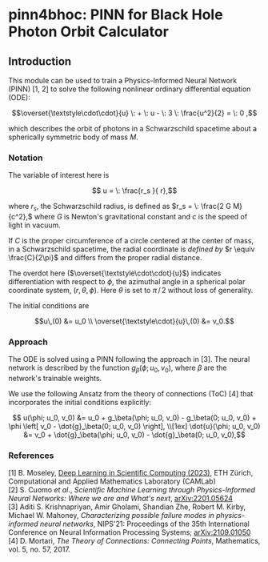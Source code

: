 # pinn4bhoc: PINN for Black Hole Photon Orbit Calculator

## Introduction
This module can  be used to train a Physics-Informed Neural Network (PINN) [1, 2] to solve the following nonlinear ordinary differential equation (ODE):

```math
\overset{\textstyle\cdot\cdot}{u}  \: + \: u - \: 3 \: \frac{u^2}{2}  = \: 0 ,
```

which describes the orbit of photons in a Schwarzschild spacetime about a spherically symmetric body of mass $M$.

### Notation
The variable of interest here is
```math
  u = \: \frac{r_s }{ r},
```

where $r_s$, the Schwarzschild radius, is defined as $r_s = \: \frac{2 G M}{c^2},$ where $G$ is Newton's gravitational constant and $c$ is the speed of light in vacuum.


If $C$ is the proper circumference of a circle centered at the center of mass,
in a Schwarzschild spacetime, the radial coordinate is *defined by* $r \equiv \frac{C}{2\pi}$ and differs from the proper radial distance.


The overdot here ($\overset{\textstyle\cdot\cdot}{u}$) indicates differentiation with respect to $\phi$, the azimuthal angle in a spherical polar coordinate system, $(r, \theta, \phi)$. Here $\theta$ is set to $\pi \, / \, 2$ without loss of generality.


The initial conditions are
```math
u\,(0) &= u_0 \\
\overset{\textstyle\cdot}{u}\,(0) &= v_0.
```

### Approach
The ODE is solved using a PINN following the approach in [3]. The neural network is described by the function $g_\beta(\phi; u_0, v_0),$ where $\beta$ are the network's trainable weights.  
  
We use the following Ansatz from the theory of connections (ToC) [4] that incorporates the initial conditions explicitly:

```math
    u(\phi; u_0, v_0)  &= u_0 + g_\beta(\phi; u_0, v_0) - g_\beta(0; u_0, v_0) + \phi \left[ v_0 - \dot{g}_\beta(0; u_0, v_0) \right], \\[1ex]
    \dot{u}(\phi; u_0, v_0) &= v_0 + \dot{g}_\beta(\phi; u_0, v_0) - \dot{g}_\beta(0; u_0, v_0),
```

### References
[1] B. Moseley, [Deep Learning in Scientific Computing (2023)](https://camlab.ethz.ch/teaching/deep-learning-in-scientific-computing-2023.html), ETH Zürich, Computational and Applied Mathematics Laboratory (CAMLab)  
[2] S. Cuomo *et al*., *Scientific Machine Learning through Physics-Informed Neural Networks: Where we are and What's next*, [arXiv:2201.05624](https://doi.org/10.48550/arXiv.2201.05624)  
[3] Aditi S. Krishnapriyan, Amir Gholami, Shandian Zhe, Robert M. Kirby, Michael W. Mahoney, *Characterizing possible failure modes in physics-informed neural networks*, NIPS'21: Proceedings of the 35th International Conference on Neural Information Processing Systems; [arXiv:2109.01050](https://arxiv.org/abs/2109.01050)  
[4] D. Mortari, *The Theory of Connections: Connecting Points*, Mathematics, vol. 5, no. 57, 2017.


